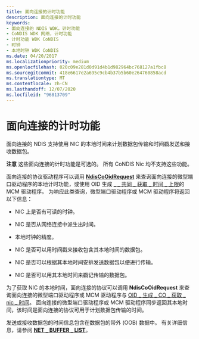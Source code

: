 ```yaml
---
title: 面向连接的计时功能
description: 面向连接的计时功能
keywords:
- 面向连接的 NDIS WDK，计时功能
- CoNDIS WDK 网络，计时功能
- 计时功能 WDK CoNDIS
- 时钟
- 本地时钟 WDK CoNDIS
ms.date: 04/20/2017
ms.localizationpriority: medium
ms.openlocfilehash: 020c09e281d0d91d4b1d982964bc768127a1fbc8
ms.sourcegitcommit: 418e6617e2a695c9cb4b37b5b60e264760858acd
ms.translationtype: MT
ms.contentlocale: zh-CN
ms.lasthandoff: 12/07/2020
ms.locfileid: "96813709"
---
```

# <a name="connection-oriented-timing-features"></a>面向连接的计时功能





面向连接的 NDIS 支持使用 NIC 的本地时间来计划数据包传输和时间戳发送和接收数据包。

**注意**  这些面向连接的计时功能是可选的。 所有 CoNDIS Nic 均不支持这些功能。

 

面向连接的协议驱动程序可以调用 [**NdisCoOidRequest**](/windows-hardware/drivers/ddi/ndis/nf-ndis-ndiscooidrequest) 来查询面向连接的微型端口驱动程序的本地计时功能，或使用 OID 生成 [ \_ \_ 共同 \_ 获取 \_ 时间 \_ 上限](./oid-gen-co-get-time-caps.md)的 MCM 驱动程序。 为响应此类查询，微型端口驱动程序或 MCM 驱动程序将返回以下信息：

-   NIC 上是否有可读的时钟。

-   NIC 是否从网络连接中派生出时间。

-   本地时钟的精度。

-   NIC 是否可以用时间戳来接收包含其本地时间的数据包。

-   NIC 是否可以根据其本地时间安排发送数据包以便进行传输。

-   NIC 是否可以用其本地时间来戳记传输的数据包。

为了获取 NIC 的本地时间，面向连接的协议可以调用 **NdisCoOidRequest** 来查询面向连接的微型端口驱动程序或 MCM 驱动程序与 [OID \_ 生成 \_ CO \_ 获取 \_ nic \_ 时间](./oid-gen-co-get-netcard-time.md)。 面向连接的微型端口驱动程序或 MCM 驱动程序同步返回其本地时间，该时间是面向连接的协议可用于计划数据包传输的时间。

发送或接收数据包的时间信息包含在数据包的带外 (OOB) 数据中。 有关详细信息，请参阅 [**NET \_ BUFFER \_ LIST**](/windows-hardware/drivers/ddi/ndis/ns-ndis-_net_buffer_list)。

 

